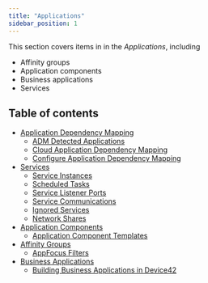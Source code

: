 ```yaml
---
title: "Applications"
sidebar_position: 1
---
```


This section covers items in in the _Applications_, including

* Affinity groups
* Application components
* Business applications
* Services


## Table of contents

- [Application Dependency Mapping](apps/enterprise-application-dependency-mapping/index.md)
    - [ADM Detected Applications](apps/enterprise-application-dependency-mapping/adm-supported-applications.md)
    - [Cloud Application Dependency Mapping](apps/enterprise-application-dependency-mapping/cloud-application-dependency-mapping.md)
    - [Configure Application Dependency Mapping](apps/enterprise-application-dependency-mapping/configure-application-dependency-mapping.md)
- [Services](services/index.md)
    - [Service Instances](apps/services/service-instances.md)
    - [Scheduled Tasks](apps/services/scheduled-tasks.md)
    - [Service Listener Ports](apps/services/service-listener-ports.md)
    - [Service Communications](apps/services/service-communications.md)
    - [Ignored Services](apps/services/ignored-services.md)
    - [Network Shares](apps/services/network-shares.md)
- [Application Components](apps/application-components/index.md)
    - [Application Component Templates](apps/application-components/application-component-templates.md)
- [Affinity Groups](apps/affinity-groups/index.md)
    - [AppFocus Filters](apps/affinity-groups/appfocus-filters.md)
- [Business Applications](apps/business-applications/index.md)
    - [Building Business Applications in Device42](apps/business-applications/building-business-applications-in-device42.md)
